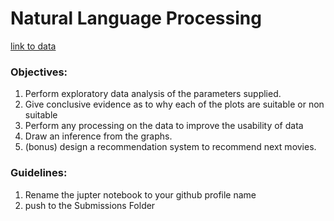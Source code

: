 # Natural Language Processing
[link to data](https://www.kaggle.com/datasets/netflix-inc/netflix-prize-data)

### Objectives:
1. Perform exploratory data analysis of the parameters supplied.
2. Give conclusive evidence as to why each of the plots are suitable or non suitable
3. Perform any processing on the data to improve the usability of data
4. Draw an inference from the graphs.
5. (bonus) design a recommendation system to recommend next movies.

### Guidelines:
1. Rename the jupter notebook to your github profile name
2. push to the Submissions Folder